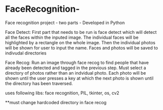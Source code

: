 # FaceRecognition-
Face recognition project - two parts - Developed in Python 


Face Detect:
First part that needs to be run is face detect which will detect all the faces within the inputed image. The individual faces will be highlighted by a rectangle on the whole image. Then the individual photos will be shown for user to input the name. Faces and photos will be saved to indivudal directories

Face Recog:
Run an image through face recog to find people that have already been detected and tagged in the previous step. Must select a directory of photos rather than an indvidual photo. Each photo will be shown until the user presses a key at which the next photo is shown until the directory has been traversed. 

uses following libs:
face recognition, PIL, tkinter, os, cv2 

**must change hardcoded directory in face recog 
